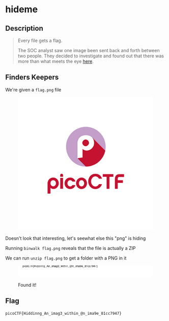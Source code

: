 # hideme

## Description

> Every file gets a flag.
>
> The SOC analyst saw one image been sent back and forth between two people. They decided to investigate and found out that there was more than what meets the eye [here](https://artifacts.picoctf.net/c/260/flag.png).

## Finders Keepers

We're given a `flag.png` file

<figure><img src="../../.gitbook/assets/Untitled (1).png" alt=""><figcaption></figcaption></figure>

Doesn't look that interesting, let's seewhat else this "png" is hiding

Running `binwalk flag.png` reveals that the file is actually a ZIP

We can run `unzip flag.png` to get a folder with a PNG in it

<figure><img src="../../.gitbook/assets/Untitled2.png" alt=""><figcaption><p>Found it!</p></figcaption></figure>

## Flag

`picoCTF{Hiddinng_An_imag3_within_@n_ima9e_81cc7947}`
